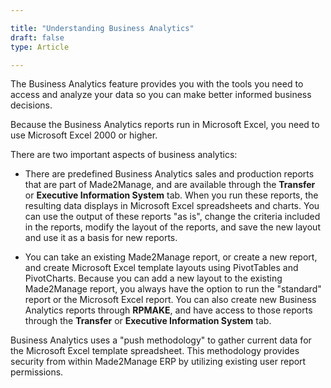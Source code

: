 ```yaml
---

title: "Understanding Business Analytics"
draft: false
type: Article

---
```


The Business Analytics feature provides you with the tools you need to access and analyze your data so you can make better informed business decisions.

Because the Business Analytics reports run in Microsoft Excel, you need to use Microsoft Excel 2000 or higher.

There are two important aspects of business analytics:

- There are predefined Business Analytics sales and production reports that are part of Made2Manage, and are available through the **Transfer** or **Executive Information System** tab. When you run these reports, the resulting data displays in Microsoft Excel spreadsheets and charts. You can use the output of these reports "as is", change the criteria included in the reports, modify the layout of the reports, and save the new layout and use it as a basis for new reports.

- You can take an existing Made2Manage report, or create a new report, and create Microsoft Excel template layouts using PivotTables and PivotCharts. Because you can add a new layout to the existing Made2Manage report, you always have the option to run the "standard" report or the Microsoft Excel report. You can also create new Business Analytics reports through **RPMAKE**, and have access to those reports through the **Transfer** or **Executive Information System** tab.

Business Analytics uses a "push methodology" to gather current data for the Microsoft Excel template spreadsheet. This methodology provides security from within Made2Manage ERP by utilizing existing user report permissions.

​